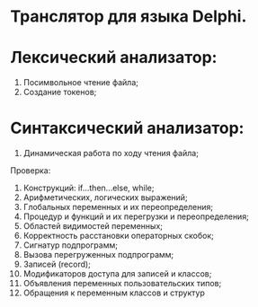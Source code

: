 # Транслятор для языка Delphi.

# Лексический анализатор:
1) Посимвольное чтение файла;
2) Создание токенов;

# Синтаксический анализатор:
1) Динамическая работа по ходу чтения файла;

Проверка:
1) Конструкций: if...then...else, while; 
2) Арифметических, логических выражений;
3) Глобальных переменных и их переопределения;
4) Процедур и функций и их перегрузки и переопределения;
5) Областей видимостей переменных;
6) Корректность расстановки операторных скобок;
7) Сигнатур подпрограмм;
8) Вызова перегруженных подпрограмм;
9) Записей (record);
10) Модификаторов доступа для записей и классов;
11) Объявления переменных пользовательских типов;
12) Обращения к переменным классов и структур
